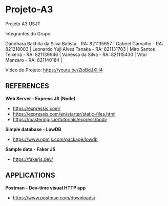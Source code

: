 # Projeto-A3
Projeto A3 USJT

Integrantes do Grupo:

Dandhara Bakhita da Silva Batista - RA: 821135657 |
Gabriel Carvalho - RA: 821218003 |
Leonardo Yuji Alves Tanaka - RA: 821131703 |
Miro Santos Teixeira - RA: 821139946 |
Vanessa da Silva - RA: 821115430 | 
Vítor Manzaro - RA: 821140184 |

Video do Projeto:
https://youtu.be/ZjoBdJXIjI4

## REFERENCES
**Web Server - Express JS (Node)**
- https://expressjs.com/
- https://expressjs.com/en/starter/static-files.html
- https://masteringjs.io/tutorials/express/body

**Simple database - LowDB**
- https://www.npmjs.com/package/lowdb

**Sample data - Faker JS**
- https://fakerjs.dev/


## APPLICATIONS

**Postman - Dev-time visual HTTP app**
- https://www.postman.com/downloads/
